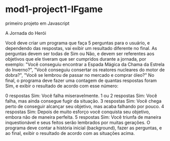 # mod1-project1-IFgame
primeiro projeto em Javascript

A Jornada do Herói

Você deve criar um programa que faça 5 perguntas para o usuário, e dependendo das respostas, vai exibir um resultado diferente no final. As perguntas devem ser todas de Sim ou Não, e devem ser referentes aos objetivos que ele tiveram que ser cumpridos durante a jornada, por exemplo: "Você conseguiu encontrar a Espada Mágica da Chama da Estrela do Inverno?", "Você conseguiu consertar os reatores nucleares do motor de dobra?", "Você se lembrou de passar no mercado e comprar óleo?"
No final, o programa deve fazer uma contagem de quantas respostas foram Sim, e exibir o resultado de acordo com esse número:

0 respostas Sim: Você falha miseravelmente.
1 ou 2 respostas Sim: Você falha, mas ainda consegue fugir da situação.
3 respostas Sim: Você chega perto de conseguir alcançar seu objetivo, mas acaba falhando por pouco.
4 respostas Sim: Depois de muito esforço você conquista seu objetivo, embora não de maneira perfeita.
5 respostas Sim: Você triunfa de maneira inquestionável e seus feitos serão lembrados por muitas gerações.
O programa deve contar a história inicial (background), fazer as perguntas, e ao final, exibir o resultado de acordo com as situações acima.
